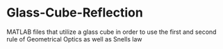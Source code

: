 # Glass-Cube-Reflection
MATLAB files that utilize a glass cube in order to use the first and second rule of Geometrical Optics as well as Snells law
